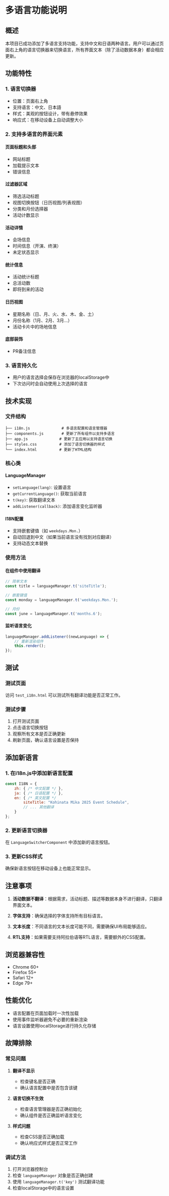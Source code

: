 # 多语言功能说明

## 概述

本项目已成功添加了多语言支持功能，支持中文和日语两种语言。用户可以通过页面右上角的语言切换器来切换语言，所有界面文本（除了活动数据本身）都会相应更新。

## 功能特性

### 1. 语言切换器
- 位置：页面右上角
- 支持语言：中文、日本語
- 样式：美观的按钮设计，带有悬停效果
- 响应式：在移动设备上自动调整大小

### 2. 支持多语言的界面元素

#### 页面标题和头部
- 网站标题
- 加载提示文本
- 错误信息

#### 过滤器区域
- 筛选活动标题
- 视图切换按钮（日历视图/列表视图）
- 分类和月份选择器
- 活动计数显示

#### 活动详情
- 会场信息
- 时间信息（开演、终演）
- 未定状态显示

#### 统计信息
- 活动统计标题
- 总活动数
- 即将到来的活动

#### 日历视图
- 星期名称（日、月、火、水、木、金、土）
- 月份名称（1月、2月、3月...）
- 活动卡片中的场地信息

#### 底部装饰
- PR备注信息

### 3. 语言持久化
- 用户的语言选择会保存在浏览器的localStorage中
- 下次访问时会自动使用上次选择的语言

## 技术实现

### 文件结构
```
├── i18n.js              # 多语言配置和语言管理器
├── components.js        # 更新了所有组件以支持多语言
├── app.js              # 更新了主应用以支持语言切换
├── styles.css          # 添加了语言切换器的样式
└── index.html          # 更新了HTML结构
```

### 核心类

#### LanguageManager
- `setLanguage(lang)`: 设置语言
- `getCurrentLanguage()`: 获取当前语言
- `t(key)`: 获取翻译文本
- `addListener(callback)`: 添加语言变化监听器

#### I18N配置
- 支持嵌套键值（如 `weekdays.Mon.`）
- 自动回退到中文（如果当前语言没有找到对应翻译）
- 支持动态文本替换

### 使用方法

#### 在组件中使用翻译
```javascript
// 简单文本
const title = languageManager.t('siteTitle');

// 嵌套键值
const monday = languageManager.t('weekdays.Mon.');

// 月份
const june = languageManager.t('months.6');
```

#### 监听语言变化
```javascript
languageManager.addListener((newLanguage) => {
    // 重新渲染组件
    this.render();
});
```

## 测试

### 测试页面
访问 `test_i18n.html` 可以测试所有翻译功能是否正常工作。

### 测试步骤
1. 打开测试页面
2. 点击语言切换按钮
3. 观察所有文本是否正确更新
4. 刷新页面，确认语言设置是否保持

## 添加新语言

### 1. 在i18n.js中添加新语言配置
```javascript
const I18N = {
    zh: { /* 中文配置 */ },
    ja: { /* 日语配置 */ },
    en: { /* 英文配置 */
        siteTitle: "Kohinata Mika 2025 Event Schedule",
        // ... 其他翻译
    }
};
```

### 2. 更新语言切换器
在 `LanguageSwitcherComponent` 中添加新的语言按钮。

### 3. 更新CSS样式
确保新语言按钮在移动设备上也能正常显示。

## 注意事项

1. **活动数据不翻译**：根据需求，活动标题、描述等数据本身不进行翻译，只翻译界面文本。

2. **字体支持**：确保选择的字体支持所有目标语言。

3. **文本长度**：不同语言的文本长度可能不同，需要确保UI布局能够适应。

4. **RTL支持**：如果需要支持阿拉伯语等RTL语言，需要额外的CSS配置。

## 浏览器兼容性

- Chrome 60+
- Firefox 55+
- Safari 12+
- Edge 79+

## 性能优化

- 语言配置在页面加载时一次性加载
- 使用事件监听器避免不必要的重新渲染
- 语言设置使用localStorage进行持久化存储

## 故障排除

### 常见问题

1. **翻译不显示**
   - 检查键名是否正确
   - 确认语言配置中是否包含该键

2. **语言切换不生效**
   - 检查语言管理器是否正确初始化
   - 确认组件是否正确监听语言变化

3. **样式问题**
   - 检查CSS是否正确加载
   - 确认响应式样式是否正常工作

### 调试方法

1. 打开浏览器控制台
2. 检查 `languageManager` 对象是否正确创建
3. 使用 `languageManager.t('key')` 测试翻译功能
4. 检查localStorage中的语言设置 